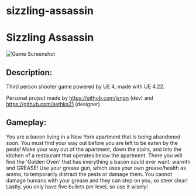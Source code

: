# sizzling-assassin
# Sizzling Assassin

![Game Screenshot](https://i.imgur.com/a/FSZ5owj.jpg)

## Description:

Third person shooter game powered by UE 4, made with UE 4.22.

Personal project made by https://github.com/jsngn (dev) and https://github.com/sethks21 (designer).

## Gameplay:

You are a bacon living in a New York apartment that is being abandoned soon. You must find your way out before you are left to be eaten by the pests!
Make your way out of the apartment, down the stairs, and into the kitchen of a restaurant that operates below the apartment. There you will find 
the 'Golden Oven' that has everything a bacon could ever want: warmth and GREASE! Use your grease gun, which uses your own grease/health as ammo, to temporarily 
distract the pests or damage them. You cannot damage humans with your grease and they can step on you, so steer clear! Lastly, you only have five bullets per level, 
so use it wisely!
